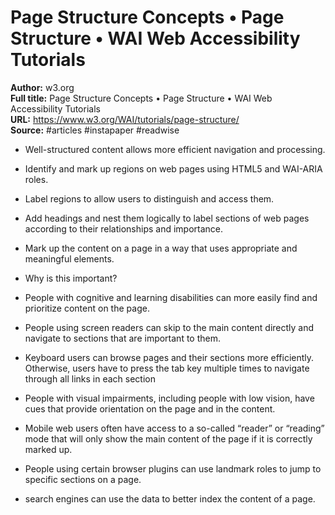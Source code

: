 # Page Structure Concepts • Page Structure • WAI Web Accessibility Tutorials

**Author:** w3.org  
**Full title:** Page Structure Concepts • Page Structure • WAI Web Accessibility Tutorials  
**URL:** https://www.w3.org/WAI/tutorials/page-structure/  
**Source:** #articles #instapaper #readwise

- Well-structured content allows more efficient navigation and processing. 
   
- Identify and mark up regions on web pages using HTML5 and WAI-ARIA roles. 
   
- Label regions to allow users to distinguish and access them. 
   
- Add headings and nest them logically to label sections of web pages according to their relationships and importance. 
   
- Mark up the content on a page in a way that uses appropriate and meaningful elements. 
   
- Why is this important? 
   
- People with cognitive and learning disabilities can more easily find and prioritize content on the page. 
   
- People using screen readers can skip to the main content directly and navigate to sections that are important to them. 
   
- Keyboard users can browse pages and their sections more efficiently. Otherwise, users have to press the tab key multiple times to navigate through all links in each section 
   
- People with visual impairments, including people with low vision, have cues that provide orientation on the page and in the content. 
   
- Mobile web users often have access to a so-called “reader” or “reading” mode that will only show the main content of the page if it is correctly marked up. 
   
- People using certain browser plugins can use landmark roles to jump to specific sections on a page. 
   
- search engines can use the data to better index the content of a page. 
   
